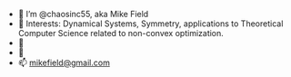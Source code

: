 - 👋 I’m @chaosinc55, aka Mike Field
- 👀 Interests: Dynamical Systems, Symmetry, applications to Theoretical Computer Science related to non-convex optimization.
- 🌱 
- 💞️
- 📫 mikefield@gmail.com

<!---
chaosinc55/chaosinc55 is a ✨ special ✨ repository because its `README.md` (this file) appears on your GitHub profile.
You can click the Preview link to take a look at your changes.
--->
